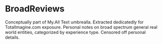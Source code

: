 # BroadReviews
Conceptually part of My.All Text umbrealla. Extracted dedicatedly for TotalImagine.com exposure. Personal notes on broad spectrum general real world entities, categorized by experience type. Censored off personal details.
